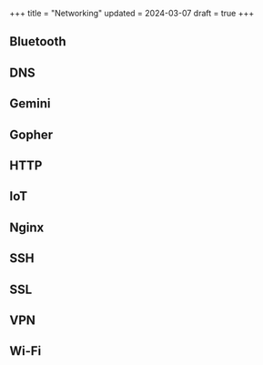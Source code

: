 +++
title = "Networking"
updated = 2024-03-07
draft = true
+++

## Bluetooth

## DNS

## Gemini

## Gopher

## HTTP

## IoT

## Nginx

## SSH

## SSL

## VPN

## Wi-Fi
